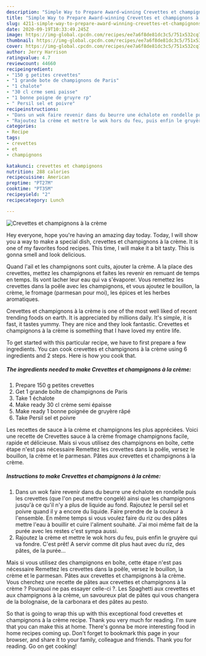 ```yaml
---
description: "Simple Way to Prepare Award-winning Crevettes et champignons à la crème"
title: "Simple Way to Prepare Award-winning Crevettes et champignons à la crème"
slug: 4211-simple-way-to-prepare-award-winning-crevettes-et-champignons-a-la-creme
date: 2020-09-19T10:33:49.245Z
image: https://img-global.cpcdn.com/recipes/ee7a6f8de81dc3c5/751x532cq70/crevettes-et-champignons-a-la-creme-photo-principale-de-la-recette.jpg
thumbnail: https://img-global.cpcdn.com/recipes/ee7a6f8de81dc3c5/751x532cq70/crevettes-et-champignons-a-la-creme-photo-principale-de-la-recette.jpg
cover: https://img-global.cpcdn.com/recipes/ee7a6f8de81dc3c5/751x532cq70/crevettes-et-champignons-a-la-creme-photo-principale-de-la-recette.jpg
author: Jerry Harrison
ratingvalue: 4.7
reviewcount: 44660
recipeingredient:
- "150 g petites crevettes"
- "1 grande bote de champignons de Paris"
- "1 chalote"
- "30 cl crme semi paisse"
- "1 bonne poigne de gruyre rp"
- " Persil sel et poivre"
recipeinstructions:
- "Dans un wok faire revenir dans du beurre une échalote en rondelle puis les crevettes (que l&#39;on peut mettre congelé) ainsi que les champignons jusqu&#39;à ce qu&#39;il n&#39;y a plus de liquide au fond. Rajoutez le persil sel et poivre quand il y a encore du liquide. Faire prendre de la couleur à l&#39;ensemble. En même temps si vous voulez faire du riz ou des pâtes mettre l&#39;eau à bouillir et cuire l&#39;aliment souhaité. J&#39;ai moi même fait de la purée avec les restes c&#39;est sympa aussi."
- "Rajoutez la crème et mettre le wok hors du feu, puis enfin le gruyère qui va fondre. C&#39;est prêt! A servir comme dit plus haut avec du riz, des pâtes, de la purée..."
categories:
- Recipe
tags:
- crevettes
- et
- champignons

katakunci: crevettes et champignons 
nutrition: 288 calories
recipecuisine: American
preptime: "PT27M"
cooktime: "PT35M"
recipeyield: "2"
recipecategory: Lunch

---
```



![Crevettes et champignons à la crème](https://img-global.cpcdn.com/recipes/ee7a6f8de81dc3c5/751x532cq70/crevettes-et-champignons-a-la-creme-photo-principale-de-la-recette.jpg)

Hey everyone, hope you're having an amazing day today. Today, I will show you a way to make a special dish, crevettes et champignons à la crème. It is one of my favorites food recipes. This time, I will make it a bit tasty. This is gonna smell and look delicious.

Quand l&#39;ail et les champignons sont cuits, ajouter la crème. A la place des crevettes, mettez les champignons et faites les revenir en remuant de temps en temps. Ils vont lacher leur eau qui va s&#39;évaporer. Vous remettez les crevettes dans la poêle avec les champignons, et vous ajoutez le bouillon, la crème, le fromage (parmesan pour moi), les épices et les herbes aromatiques.

Crevettes et champignons à la crème is one of the most well liked of recent trending foods on earth. It is appreciated by millions daily. It's simple, it is fast, it tastes yummy. They are nice and they look fantastic. Crevettes et champignons à la crème is something that I have loved my entire life.


To get started with this particular recipe, we have to first prepare a few ingredients. You can cook crevettes et champignons à la crème using 6 ingredients and 2 steps. Here is how you cook that.

<!--inarticleads1-->

##### The ingredients needed to make Crevettes et champignons à la crème:

1. Prepare 150 g petites crevettes
1. Get 1 grande boîte de champignons de Paris
1. Take 1 échalote
1. Make ready 30 cl crème semi épaisse
1. Make ready 1 bonne poignée de gruyère râpé
1. Take  Persil sel et poivre


Les recettes de sauce à la crème et champignons les plus appréciées. Voici une recette de Crevettes sauce à la crème fromage champignons facile, rapide et délicieuse. Mais si vous utilisez des champignons en boîte, cette étape n&#39;est pas nécessaire Remettez les crevettes dans la poêle, versez le bouillon, la crème et le parmesan. Pâtes aux crevettes et champignons à la crème. 

<!--inarticleads2-->

##### Instructions to make Crevettes et champignons à la crème:

1. Dans un wok faire revenir dans du beurre une échalote en rondelle puis les crevettes (que l&#39;on peut mettre congelé) ainsi que les champignons jusqu&#39;à ce qu&#39;il n&#39;y a plus de liquide au fond. Rajoutez le persil sel et poivre quand il y a encore du liquide. Faire prendre de la couleur à l&#39;ensemble. En même temps si vous voulez faire du riz ou des pâtes mettre l&#39;eau à bouillir et cuire l&#39;aliment souhaité. J&#39;ai moi même fait de la purée avec les restes c&#39;est sympa aussi.
1. Rajoutez la crème et mettre le wok hors du feu, puis enfin le gruyère qui va fondre. C&#39;est prêt! A servir comme dit plus haut avec du riz, des pâtes, de la purée...


Mais si vous utilisez des champignons en boîte, cette étape n&#39;est pas nécessaire Remettez les crevettes dans la poêle, versez le bouillon, la crème et le parmesan. Pâtes aux crevettes et champignons à la crème. Vous cherchez une recette de pâtes aux crevettes et champignons à la crème ? Pourquoi ne pas essayer celle-ci ?. Les Spaghetti aux crevettes et aux champignons à la crème, un savoureux plat de pâtes qui vous changera de la bolognaise, de la carbonara et des pâtes au pesto. 

So that is going to wrap this up with this exceptional food crevettes et champignons à la crème recipe. Thank you very much for reading. I'm sure that you can make this at home. There's gonna be more interesting food in home recipes coming up. Don't forget to bookmark this page in your browser, and share it to your family, colleague and friends. Thank you for reading. Go on get cooking!
